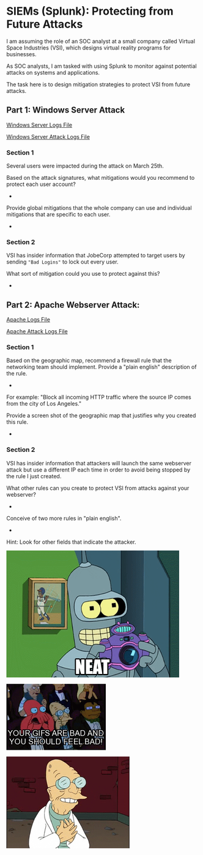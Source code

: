 # SIEMs (Splunk): Protecting from Future Attacks

 I am assuming the role of an SOC analyst at a small company called Virtual Space Industries (VSI), which designs virtual reality programs for businesses. 

As SOC analysts, I am tasked with using Splunk to monitor against potential attacks on systems and applications.

The task here is to design mitigation strategies to protect VSI from future attacks.


## Part 1: Windows Server Attack

[Windows Server Logs File](https://github.com/dsteves28/CyberSecurity-Bootcamp/blob/main/19.%20SIEMs%20Part%202/windows_server_logs.csv)

[Windows Server Attack Logs File](https://github.com/dsteves28/CyberSecurity-Bootcamp/blob/main/19.%20SIEMs%20Part%202/windows_server_attack_logs.csv)

### Section 1
Several users were impacted during the attack on March 25th.

Based on the attack signatures, what mitigations would you recommend to protect each user account? 

- 

Provide global mitigations that the whole company can use and individual mitigations that are specific to each user.

- 

### Section 2
VSI has insider information that JobeCorp attempted to target users by sending `"Bad Logins"` to lock out every user.

What sort of mitigation could you use to protect against this?

- 


## Part 2: Apache Webserver Attack:

[Apache Logs File](https://github.com/dsteves28/CyberSecurity-Bootcamp/blob/main/19.%20SIEMs%20Part%202/apache_logs.txt)

[Apache Attack Logs File](https://github.com/dsteves28/CyberSecurity-Bootcamp/blob/main/19.%20SIEMs%20Part%202/apache_attack_logs.txt)

### Section 1

Based on the geographic map, recommend a firewall rule that the networking team should implement.
Provide a "plain english" description of the rule.

- 

For example: "Block all incoming HTTP traffic where the source IP comes from the city of Los Angeles."

Provide a screen shot of the geographic map that justifies why you created this rule.

- 


### Section 2

VSI has insider information that attackers will launch the same webserver attack but use a different IP each time in order to avoid being stopped by the rule I just created.


What other rules can you create to protect VSI from attacks against your webserver?

- 

Conceive of two more rules in "plain english".

- 

Hint: Look for other fields that indicate the attacker.





![neat](https://github.com/dsteves28/CyberSecurity-Bootcamp/blob/main/19.%20SIEMs%20Part%202/neat.gif)

![badgifs](https://github.com/dsteves28/CyberSecurity-Bootcamp/blob/main/19.%20SIEMs%20Part%202/your%20gifs%20are%20bad.gif)

![sad](https://github.com/dsteves28/CyberSecurity-Bootcamp/blob/main/19.%20SIEMs%20Part%202/I%20made%20myself%20sad.gif)